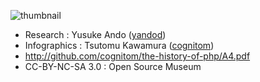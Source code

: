 ![thumbnail](https://raw.github.com/cognitom/the-history-of-php/master/thumbnail.png)

* Research : Yusuke Ando ([yandod](https://github.com/yandod))* Infographics : Tsutomu Kawamura ([cognitom](https://github.com/cognitom))* http://github.com/cognitom/the-history-of-php/A4.pdf
* CC-BY-NC-SA 3.0 : Open Source Museum